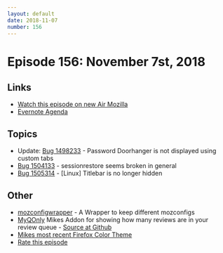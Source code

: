 ```yaml
---
layout: default
date: 2018-11-07
number: 156
---
```


# Episode 156: November 7st, 2018

## Links
* [Watch this episode on new Air Mozilla](https://onlinexperiences.com/Launch/Event.htm?ShowKey=44908&DisplayItem=E311825)
* [Evernote Agenda](https://www.evernote.com/client/snv?noteGuid=0d4e65e6-ff28-4ede-8cdd-acacb54661f1&noteKey=50dbb4e9d1b69472&sn=https%3A%2F%2Fwww.evernote.com%2Fshard%2Fs434%2Fsh%2F0d4e65e6-ff28-4ede-8cdd-acacb54661f1%2F50dbb4e9d1b69472&title=November%2B7th%252C%2B2018%2B-%2BEpisode%2B156)

## Topics
* Update: [Bug 1498233](https://bugzilla.mozilla.org/show_bug.cgi?id=1498233) - Password Doorhanger is not displayed using custom tabs
* [Bug 1504133](https://bugzilla.mozilla.org/show_bug.cgi?id=1504133) - sessionrestore seems broken in general
* [Bug 1505314](https://bugzilla.mozilla.org/show_bug.cgi?id=1505314) - [Linux] Titlebar is no longer hidden


## Other
* [mozconfigwrapper](https://github.com/ahal/mozconfigwrapper) - A Wrapper to keep different mozconfigs
* [MyQOnly](https://addons.mozilla.org/en-US/firefox/addon/myqonly/) Mikes Addon for showing how many reviews are in your review queue - [Source at Github](https://github.com/mikeconley/myqonly)
* [Mikes most recent Firefox Color Theme](https://color.firefox.com/?theme=XQAAAAIcAQAAAAAAAABBqYhm849SCia2CaaEGccwS-xNKlhWuMf1GDDK9CdlG87shVNGVzQTuym_qOfYLbua3E9nxN7LpROj0ykMpIgOhuZoyEKeh2-5oZj1rnplfthj5aA4gjsqRk0zLkxblhqqcHh7nWwstRQKsXL_0n4obgX7u0zhqphvdPqdXBsqLTAMT0G1jht8KKE8hhxwEXABrfUX1yZWOGxMYXATEuhOaA9UMAMyShoK1Jdh0s9OFREHlv9lF1KbM1wZPTbX3YRe0HEfJv_kMYOA)
* [Rate this episode](https://goo.gl/forms/ZGkDvnpcfjx0Psku2)
